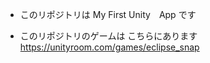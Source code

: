 * このリポジトリは
My First Unity　App です

* このリポジトリのゲームは
こちらにあります
https://unityroom.com/games/eclipse_snap 
